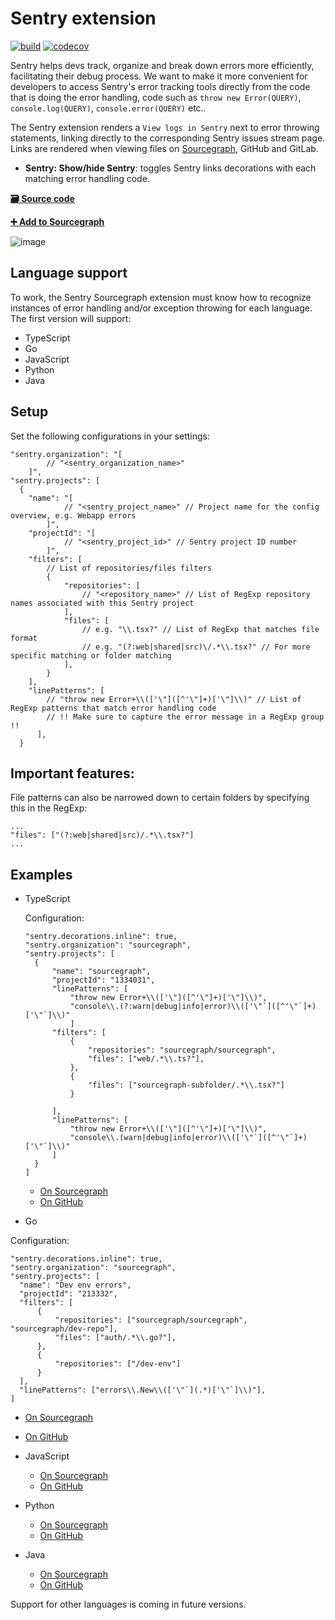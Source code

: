 # Sentry extension

[![build](https://travis-ci.org/sourcegraph/sourcegraph-sentry.svg?branch=master)](https://travis-ci.org/sourcegraph/sentry)
[![codecov](https://codecov.io/gh/sourcegraph/sourcegraph-sentry/branch/master/graph/badge.svg)](https://codecov.io/gh/sourcegraph/sourcegraph-sentry)

Sentry helps devs track, organize and break down errors more efficiently, facilitating their debug process. We want to make it more convenient for developers to access Sentry's error tracking tools directly from the code that is doing the error handling, code such as `throw new Error(QUERY)`, `console.log(QUERY)`, `console.error(QUERY)` etc..

The Sentry extension renders a `View logs in Sentry` next to error throwing statements, linking directly to the corresponding Sentry issues stream page. Links are rendered when viewing files on [Sourcegraph](https://sourcegraph.com), GitHub and GitLab.

- **Sentry: Show/hide Sentry**: toggles Sentry links decorations with each matching error handling code.

[**🗃️ Source code**](https://github.com/sourcegraph/sentry)

[**➕ Add to Sourcegraph**](https://sourcegraph.com/extensions/sourcegraph/sentry)

![image](https://user-images.githubusercontent.com/9110008/54014672-d7b4fe00-41c0-11e9-9b92-66d851401fa0.png)

## Language support

To work, the Sentry Sourcegraph extension must know how to recognize instances of error handling and/or exception throwing for each language. The first version will support:

- TypeScript
- Go
- JavaScript
- Python
- Java

## Setup

Set the following configurations in your settings:

```
"sentry.organization": "[
        // "<sentry_organization_name>"
    ]",
"sentry.projects": [
  {
    "name": "[
            // "<sentry_project_name>" // Project name for the config overview, e.g. Webapp errors
        ]",
    "projectId": "[
            // "<sentry_project_id>" // Sentry project ID number
        ]",
    "filters": [
        // List of repositories/files filters
        {
            "repositories": [
                // "<repository_name>" // List of RegExp repository names associated with this Sentry project
            ],
            "files": [
                // e.g. "\\.tsx?" // List of RegExp that matches file format
                // e.g. "(?:web|shared|src)\/.*\\.tsx?" // For more specific matching or folder matching
            ],
        }
    ],
    "linePatterns": [
        // "throw new Error+\\(['\"]([^'\"]+)['\"]\\)" // List of RegExp patterns that match error handling code
        // !! Make sure to capture the error message in a RegExp group !!
      ],
  }

```

## Important features:

File patterns can also be narrowed down to certain folders by specifying this in the RegExp:

```
...
"files": ["(?:web|shared|src)/.*\\.tsx?"]
...
```

## Examples

- TypeScript

  Configuration:

  ```
  "sentry.decorations.inline": true,
  "sentry.organization": "sourcegraph",
  "sentry.projects": [
    {
        "name": "sourcegraph",
        "projectId": "1334031",
        "linePatterns": [
            "throw new Error+\\(['\"]([^'\"]+)['\"]\\)",
            "console\\.(?:warn|debug|info|error)\\(['\"`]([^'\"`]+)['\"`]\\)"
            ]
        "filters": [
            {
                "repositories": "sourcegraph/sourcegraph",
                "files": ["web/.*\\.ts?"],
            },
            {
                "files": ["sourcegraph-subfolder/.*\\.tsx?"]
            }

        ],
        "linePatterns": [
            "throw new Error+\\(['\"]([^'\"]+)['\"]\\)",
            "console\\.(warn|debug|info|error)\\(['\"`]([^'\"`]+)['\"`]\\)"
        ]
    }
  ]

  ```

  - [On Sourcegraph](https://sourcegraph.com/github.com/sourcegraph/sourcegraph/-/blob/browser/src/libs/github/file_info.ts#L22)
  - [On GitHub](https://github.com/sourcegraph/sourcegraph/blob/master/browser/src/libs/github/file_info.ts#L22)

- Go

Configuration:

```
"sentry.decorations.inline": true,
"sentry.organization": "sourcegraph",
"sentry.projects": [
  "name": "Dev env errors",
  "projectId": "213332",
  "filters": [
      {
          "repositories": ["sourcegraph/sourcegraph", "sourcegraph/dev-repo"],
          "files": ["auth/.*\\.go?"],
      },
      {
          "repositories": ["/dev-env"]
      }
  ],
  "linePatterns": ["errors\\.New\\(['\"`](.*)['\"`]\\)"],
]

```

- [On Sourcegraph](https://sourcegraph.com/github.com/sourcegraph/sourcegraph/-/blob/cmd/frontend/auth/user_test.go#L54:19)
- [On GitHub](https://github.com/sourcegraph/sourcegraph/blob/master/cmd/frontend/auth/user_test.go#L54)

- JavaScript

  - [On Sourcegraph](https://sourcegraph.com/github.com/sourcegraph/sourcegraph/-/blob/shared/.storybook/config.js#L26:15)
  - [On GitHub](https://github.com/sourcegraph/sourcegraph/blob/master/shared/.storybook/config.js#L26)

- Python

  - [On Sourcegraph](https://sourcegraph.com/github.com/reddit-archive/reddit/-/blob/r2/r2/lib/contrib/ipaddress.py#L279:15)
  - [On GitHub](https://github.com/reddit-archive/reddit/blob/master/r2/r2/lib/contrib/ipaddress.py#L279)

- Java
  - [On Sourcegraph](https://sourcegraph.com/github.com/sourcegraph/sourcegraph-jetbrains/-/blob/src/Open.java#L69:13)
  - [On GitHub](https://github.com/sourcegraph/sourcegraph-jetbrains/blob/master/src/Open.java#L69)

Support for other languages is coming in future versions.
